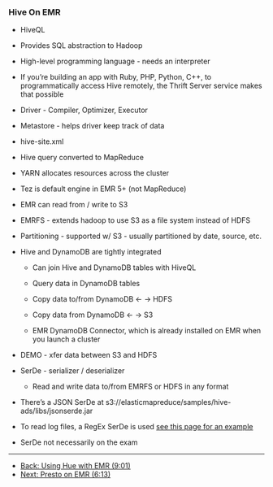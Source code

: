### Hive On EMR

* HiveQL

* Provides SQL abstraction to Hadoop

* High-level programming language - needs an interpreter

* If you’re building an app with Ruby, PHP, Python, C++, to programmatically access Hive remotely, the Thrift Server service makes that possible

* Driver - Compiler, Optimizer, Executor

* Metastore - helps driver keep track of data

* hive-site.xml

* Hive query converted to MapReduce

* YARN allocates resources across the cluster

* Tez is default engine in EMR 5+ (not MapReduce)

* EMR can read from / write to S3
* EMRFS - extends hadoop to use S3 as a file system instead of HDFS
* Partitioning - supported w/ S3 - usually partitioned by date, source, etc.

* Hive and DynamoDB are tightly integrated

    * Can join Hive and DynamoDB tables with HiveQL

    * Query data in DynamoDB tables

    * Copy data to/from DynamoDB ← → HDFS

    * Copy data from DynamoDB ← → S3

    * EMR DynamoDB Connector, which is already installed on EMR when you launch a cluster

* DEMO - xfer data between S3 and HDFS

* SerDe - serializer / deserializer

    * Read and write data to/from EMRFS or HDFS in any format

* There’s a JSON SerDe at s3://elasticmapreduce/samples/hive-ads/libs/jsonserde.jar

* To read log files, a RegEx SerDe is used [see this page for an example](http://docs.aws.amazon.com/emr/latest/ManagementGuide/emr-gs-prepare-data-and-script.html)

* SerDe not necessarily on the exam

---

* [Back: Using Hue with EMR (9:01)](EMR_Hue.md)
* [Next: Presto on EMR (6:13)](EMR_Presto.md)
